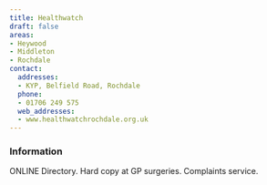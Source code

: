 ```yaml
---
title: Healthwatch
draft: false
areas:
- Heywood
- Middleton
- Rochdale
contact:
  addresses:
  - KYP, Belfield Road, Rochdale
  phone:
  - 01706 249 575
  web_addresses:
  - www.healthwatchrochdale.org.uk
---
```


### Information
ONLINE Directory. Hard copy at GP surgeries. Complaints service.

